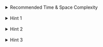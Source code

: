<br>
<details class="hint-accordion">  
    <summary>Recommended Time & Space Complexity</summary>
    <p>
    You should aim for a solution with <code>O(n)</code> time and <code>O(n)</code> space, where <code>n</code> is the size of the input array.
    </p>
</details>

<br>
<details class="hint-accordion">  
    <summary>Hint 1</summary>
    <p>
    A brute force solution would involve repeatedly finding an operator <code>+ - * /</code> in the array and modifying the array by computing the result for that operator and two operands to its left. This would be an <code>O(n^2)</code> solution. Can you think of a better way? Maybe we can use a data structure to handle operations efficiently.
    </p>
</details>

<br>
<details class="hint-accordion">  
    <summary>Hint 2</summary>
    <p>
    We can use a stack. We iterate through the array, and if we encounter a number, we push it onto the stack. If we encounter an operator, we pop two elements from the stack, treat them as operands, and solve the equation using the current operator. Then, we push the result back onto the stack. Why does this work?
    </p>
</details>

<br>
<details class="hint-accordion">  
    <summary>Hint 3</summary>
    <p>
    As the array has postfix expression, stack helps us to maintain the correct order of operations by ensuring that we always use the most recent operands (those closest to the operator) when performing the operation. After the iteration, the final result is left in the stack.
    </p>
</details>